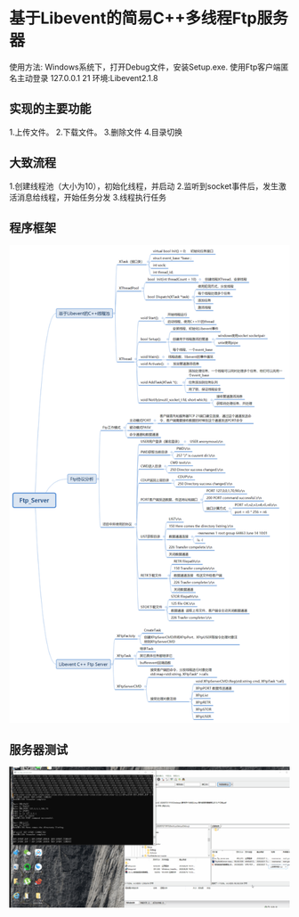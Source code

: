 # 基于Libevent的简易C++多线程Ftp服务器
使用方法: Windows系统下，打开Debug文件，安装Setup.exe.   使用Ftp客户端匿名主动登录 127.0.0.1 21
环境:Libevent2.1.8
## 实现的主要功能
1.上传文件。 2.下载文件。  3.删除文件  4.目录切换  
## 大致流程
1.创建线程池（大小为10），初始化线程，并启动   2.监听到socket事件后，发生激活消息给线程，开始任务分发   3.线程执行任务   
## 程序框架
![image](https://github.com/mantianfeiwu/Ftp_Server/blob/master/Ftp_Server.png)

## 服务器测试
![image](https://github.com/mantianfeiwu/Ftp_Server/blob/master/test.gif)
